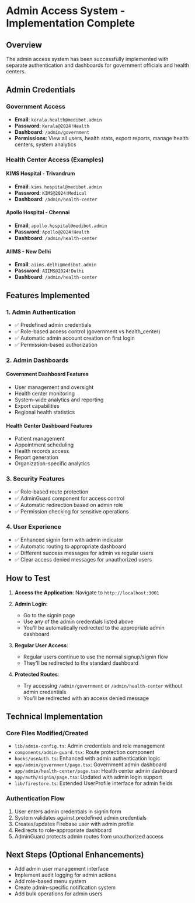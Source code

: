 # Admin Access System - Implementation Complete

## Overview
The admin access system has been successfully implemented with separate authentication and dashboards for government officials and health centers.

## Admin Credentials

### Government Access
- **Email**: `kerala.health@medibot.admin`
- **Password**: `Kerala@2024!Health`
- **Dashboard**: `/admin/government`
- **Permissions**: View all users, health stats, export reports, manage health centers, system analytics

### Health Center Access (Examples)

#### KIMS Hospital - Trivandrum
- **Email**: `kims.hospital@medibot.admin`
- **Password**: `KIMS@2024!Medical`
- **Dashboard**: `/admin/health-center`

#### Apollo Hospital - Chennai
- **Email**: `apollo.hospital@medibot.admin`
- **Password**: `Apollo@2024!Health`
- **Dashboard**: `/admin/health-center`

#### AIIMS - New Delhi
- **Email**: `aiims.delhi@medibot.admin`
- **Password**: `AIIMS@2024!Delhi`
- **Dashboard**: `/admin/health-center`

## Features Implemented

### 1. Admin Authentication
- ✅ Predefined admin credentials
- ✅ Role-based access control (government vs health_center)
- ✅ Automatic admin account creation on first login
- ✅ Permission-based authorization

### 2. Admin Dashboards

#### Government Dashboard Features
- User management and oversight
- Health center monitoring
- System-wide analytics and reporting
- Export capabilities
- Regional health statistics

#### Health Center Dashboard Features
- Patient management
- Appointment scheduling
- Health records access
- Report generation
- Organization-specific analytics

### 3. Security Features
- ✅ Role-based route protection
- ✅ AdminGuard component for access control
- ✅ Automatic redirection based on admin role
- ✅ Permission checking for sensitive operations

### 4. User Experience
- ✅ Enhanced signin form with admin indicator
- ✅ Automatic routing to appropriate dashboard
- ✅ Different success messages for admin vs regular users
- ✅ Clear access denied messages for unauthorized users

## How to Test

1. **Access the Application**: Navigate to `http://localhost:3001`

2. **Admin Login**: 
   - Go to the signin page
   - Use any of the admin credentials listed above
   - You'll be automatically redirected to the appropriate admin dashboard

3. **Regular User Access**:
   - Regular users continue to use the normal signup/signin flow
   - They'll be redirected to the standard dashboard

4. **Protected Routes**:
   - Try accessing `/admin/government` or `/admin/health-center` without admin credentials
   - You'll be redirected with an access denied message

## Technical Implementation

### Core Files Modified/Created
- `lib/admin-config.ts`: Admin credentials and role management
- `components/admin-guard.tsx`: Route protection component
- `hooks/useAuth.ts`: Enhanced with admin authentication logic
- `app/admin/government/page.tsx`: Government admin dashboard
- `app/admin/health-center/page.tsx`: Health center admin dashboard
- `app/auth/signin/page.tsx`: Updated with admin login support
- `lib/firestore.ts`: Extended UserProfile interface for admin fields

### Authentication Flow
1. User enters admin credentials in signin form
2. System validates against predefined admin credentials
3. Creates/updates Firebase user with admin profile
4. Redirects to role-appropriate dashboard
5. AdminGuard protects admin routes from unauthorized access

## Next Steps (Optional Enhancements)
- Add admin user management interface
- Implement audit logging for admin actions
- Add role-based menu system
- Create admin-specific notification system
- Add bulk operations for admin users